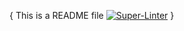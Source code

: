 {
This is a README file
[![Super-Linter](https://github.com/azure-functions-mucking-around/{each.value.name}/actions/workflows/<WORKFLOW_FILE_NAME>/badge.svg)](https://github.com/marketplace/actions/super-linter)
}
